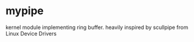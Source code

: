 # mypipe
kernel module implementing ring buffer. heavily inspired by scullpipe from Linux Device Drivers
